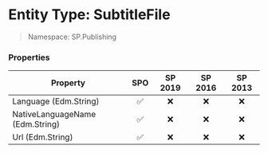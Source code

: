 # Entity Type: SubtitleFile

> Namespace: SP.Publishing

### Properties

Property | SPO | SP 2019 | SP 2016 | SP 2013
----------|:---:|:-------:|:-------:|:-------:
Language (Edm.String) | ✅ | ❌ | ❌ | ❌
NativeLanguageName (Edm.String) | ✅ | ❌ | ❌ | ❌
Url (Edm.String) | ✅ | ❌ | ❌ | ❌